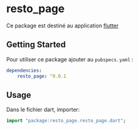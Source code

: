# resto_page


Ce package est destiné au application [flutter](https://flutter.io)

## Getting Started

Pour utiliser ce package ajouter au `pubspecs.yaml` :
```yaml
dependencies:
    resto_page: ^0.0.1
```

## Usage

Dans le fichier dart, importer: 

```dart
import "package:resto_page.resto_page.dart";
```
